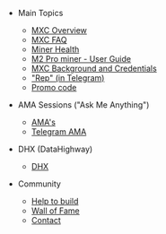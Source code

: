 - Main Topics   
    - [MXC Overview](MDFiles/Handbook/handbook.md) 
    - [MXC FAQ](MDFiles/Handbook/M2_FAQ.md)
    - [Miner Health](MDFiles/Handbook/miner_health.md)
    - [M2 Pro miner - User Guide](MDFiles/Handbook/manual.md)
    - [MXC Background and Credentials](MDFiles/Handbook/anti_fud.md)
    - ["Rep" (in Telegram)](MDFiles/Handbook/Rep.md)
    - [Promo code](MDFiles/Handbook/promocode.md)

- AMA Sessions ("Ask Me Anything")
    - [AMA's](MDFiles/AMA/AMA.md)
    - [Telegram AMA](MDFiles/AMA/TelegramAMA1.md)

- DHX (DataHighway)
    - [DHX](MDFiles/Handbook/DHX.md)

- Community
    - [Help to build](MDFiles/Contact/contact.md)
    - [Wall of Fame](MDFiles/WallOfFame/main.md)
    - [Contact](https://t.me/Dutchdev)

